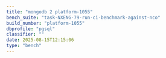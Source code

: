 ```yaml
---
title: "mongodb 2 platform-1055"
bench_suite: "task-NXENG-79-run-ci-benchmark-against-nco"
build_number: "platform-1055"
dbprofile: "pgsql"
classifier: ""
date: 2025-08-15T12:15:06
type: "bench"
---
```

